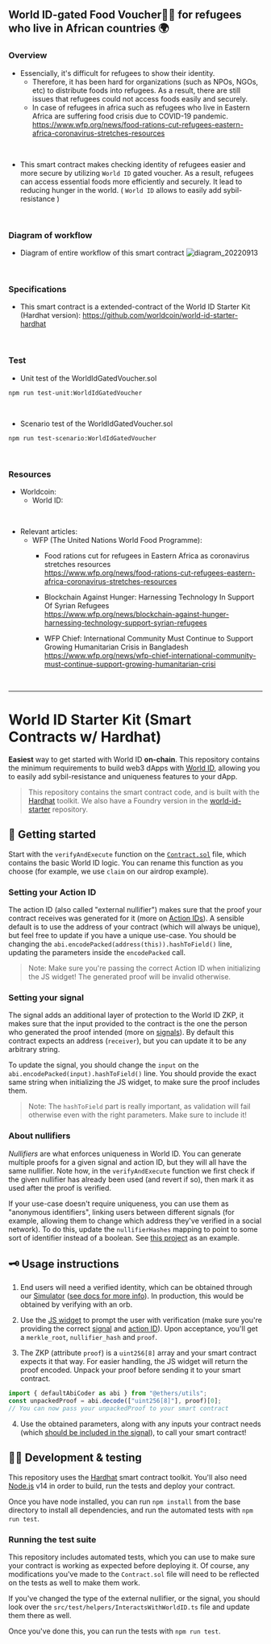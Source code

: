 ## World ID-gated Food Voucher🎫🆔 for refugees who live in African countries 🌍
### Overview
- Essencially, it's difficult for refugees to show their identity. 
  - Therefore, it has been hard for organizations (such as NPOs, NGOs, etc) to distribute foods into refugees. As a result, there are still issues that refugees could not access foods easily and securely.
  - In case of refugees in africa such as refugees who live in Eastern Africa are suffering food crisis due to COVID-19 pandemic.
    https://www.wfp.org/news/food-rations-cut-refugees-eastern-africa-coronavirus-stretches-resources

<br>

- This smart contract makes checking identity of refugees easier and more secure by utilizing `World ID` gated voucher. As a result, refugees can access essential foods more efficiently and securely. It lead to reducing hunger in the world.
  ( `World ID` allows to easily add sybil-resistance )

<br>

### Diagram of workflow
- Diagram of entire workflow of this smart contract
  ![diagram_20220913](https://user-images.githubusercontent.com/19357502/189883101-0984e3d1-f532-4d53-88cd-2ee61f00a305.jpeg)

<br>

### Specifications
- This smart contract is a extended-contract of the World ID Starter Kit (Hardhat version): https://github.com/worldcoin/world-id-starter-hardhat

<br>

### Test
- Unit test of the WorldIdGatedVoucher.sol
```
npm run test-unit:WorldIdGatedVoucher
```

<br>

- Scenario test of the WorldIdGatedVoucher.sol
```
npm run test-scenario:WorldIdGatedVoucher
```

<br>

### Resources
- Worldcoin: 
  - World ID:

<br>

- Relevant articles:
  - WFP (The United Nations World Food Programme):  
    - Food rations cut for refugees in Eastern Africa as coronavirus stretches resources  
      https://www.wfp.org/news/food-rations-cut-refugees-eastern-africa-coronavirus-stretches-resources  

    - Blockchain Against Hunger: Harnessing Technology In Support Of Syrian Refugees  
      https://www.wfp.org/news/blockchain-against-hunger-harnessing-technology-support-syrian-refugees  

    - WFP Chief: International Community Must Continue to Support Growing Humanitarian Crisis in Bangladesh  
      https://www.wfp.org/news/wfp-chief-international-community-must-continue-support-growing-humanitarian-crisi  

<br>

<hr>

# World ID Starter Kit (Smart Contracts w/ Hardhat)

**Easiest** way to get started with World ID **on-chain**. This repository contains the minimum requirements to build web3 dApps with [World ID](#-about-world-id), allowing you to easily add sybil-resistance and uniqueness features to your dApp.

> This repository contains the smart contract code, and is built with the [Hardhat](https://hardhat.org) toolkit. We also have a Foundry version in the [world-id-starter](https://github.com/worldcoin/world-id-starter) repository.

## 🏃 Getting started

Start with the `verifyAndExecute` function on the [`Contract.sol`](contracts/Contract.sol) file, which contains the basic World ID logic. You can rename this function as you choose (for example, we use `claim` on our airdrop example).

### Setting your Action ID

The action ID (also called "external nullifier") makes sure that the proof your contract receives was generated for it (more on [Action IDs](https://id.worldcoin.org/docs/about/glossary#action-id)). A sensible default is to use the address of your contract (which will always be unique), but feel free to update if you have a unique use-case. You should be changing the `abi.encodePacked(address(this)).hashToField()` line, updating the parameters inside the `encodePacked` call.

> Note: Make sure you're passing the correct Action ID when initializing the JS widget! The generated proof will be invalid otherwise.

### Setting your signal

The signal adds an additional layer of protection to the World ID ZKP, it makes sure that the input provided to the contract is the one the person who generated the proof intended (more on [signals](https://id.worldcoin.org/docs/about/glossary#signal)). By default this contract expects an address (`receiver`), but you can update it to be any arbitrary string.

To update the signal, you should change the `input` on the `abi.encodePacked(input).hashToField()` line. You should provide the exact same string when initializing the JS widget, to make sure the proof includes them.

> Note: The `hashToField` part is really important, as validation will fail otherwise even with the right parameters. Make sure to include it!

### About nullifiers

_Nullifiers_ are what enforces uniqueness in World ID. You can generate multiple proofs for a given signal and action ID, but they will all have the same nullifier. Note how, in the `verifyAndExecute` function we first check if the given nullifier has already been used (and revert if so), then mark it as used after the proof is verified.

If your use-case doesn't require uniqueness, you can use them as "anonymous identifiers", linking users between different signals (for example, allowing them to change which address they've verified in a social network). To do this, update the `nullifierHashes` mapping to point to some sort of identifier instead of a boolean. See [this project](https://github.com/m1guelpf/lens-humancheck/blob/main/src/HumanCheck.sol) as an example.

## 🗝 Usage instructions

1. End users will need a verified identity, which can be obtained through our [Simulator](https://simulator.worldcoin.org) ([see docs for more info](https://id.worldcoin.org/test)). In production, this would be obtained by verifying with an orb.

2. Use the [JS widget](https://id.worldcoin.org/docs/js) to prompt the user with verification (make sure you're providing the correct [signal](#setting-your-signal) and [action ID](#setting-your-action-id)). Upon acceptance, you'll get a `merkle_root`, `nullifier_hash` and `proof`.

3. The ZKP (attribute `proof`) is a `uint256[8]` array and your smart contract expects it that way. For easier handling, the JS widget will return the proof encoded. Unpack your proof before sending it to your smart contract. 

```js
import { defaultAbiCoder as abi } from "@ethers/utils";
const unpackedProof = abi.decode(["uint256[8]"], proof)[0];
// You can now pass your unpackedProof to your smart contract
```

4. Use the obtained parameters, along with any inputs your contract needs (which [should be included in the signal](#setting-your-signal)), to call your smart contract!

## 🧑‍💻 Development & testing

This repository uses the [Hardhat](https://hardhat.org) smart contract toolkit. You'll also need [Node.js](https://nodejs.org) v14 in order to build, run the tests and deploy your contract.

Once you have node installed, you can run `npm install` from the base directory to install all dependencies, and run the automated tests with `npm run test`.

### Running the test suite

This repository includes automated tests, which you can use to make sure your contract is working as expected before deploying it. Of course, any modifications you've made to the `Contract.sol` file will need to be reflected on the tests as well to make them work.

If you've changed the type of the external nullifier, or the signal, you should look over the `src/test/helpers/InteractsWithWorldID.ts` file and update them there as well.

Once you've done this, you can run the tests with `npm run test`.

<!-- WORLD-ID-SHARED-README-TAG:START - Do not remove or modify this section directly -->
<!-- WORLD-ID-SHARED-README-TAG:END -->
